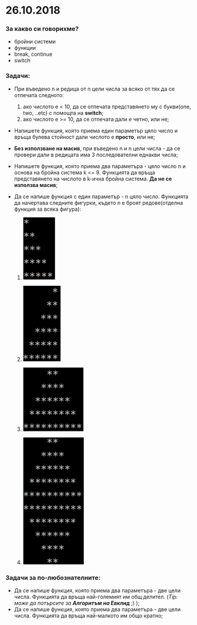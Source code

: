 # 26.10.2018

### За какво си говорихме?
* бройни системи
* функции
* break, continue
* switch

### Задачи:
* При въведено n и редица от n цели числа за всяко от тях да се отпечата следното:
    1. ако числото е < 10, да се отпечата представянето му с букви(one, two, ..etc) с помощта на **switch**;
    2. ако числото е >= 10, да се отпечата дали е четно, или не; 
* Напишете функция, която приема един параметър цяло число и връща булева стойност дали числото е **просто**, или не;
* **Без използване на масив**, при въведено n и n цели числа - да се провери дали в редицата има 3 последователни еднакви числа;
* Напишете функция, която приема два параметъра - цяло число n и основа на бройна система k <= 9. Функцията да връща представянето на числото в k-ична бройна система. **Да не се използва масив**;
* Да се напише функция с един параметър - n цяло число. Функцията да начертава следните фигурки, където n е броят редове(отделна функция за всяка фигура):

    1. ![Stairs](images/Steps.png)
    
    2. ![ReverseStairs](images/ReverseSteps.png)
    
    3. ![Tree](images/Tree.png) 

    4. ![Diamond](images/Diamond.png)

### Задачи за по-любознателните:
* Да се напише функция, която приема два параметъра - две цели числа. Функцията да връща най-големият им общ делител. (*Tip: може да потърсите за **Алгоритъм на Евклид*** ;) );
* Да се напише функция, която приема два параметъра - две цели числа. Функцията да връща най-малкото им общо кратно;
